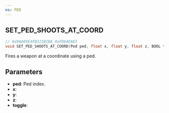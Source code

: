 ```yaml
---
ns: PED
---
```

## SET_PED_SHOOTS_AT_COORD

```c
// 0x96A05E4FB321B1BA 0xFD64EAE5
void SET_PED_SHOOTS_AT_COORD(Ped ped, float x, float y, float z, BOOL toggle);
```

Fires a weapon at a coordinate using a ped.

## Parameters
* **ped**: Ped index.
* **x**: 
* **y**: 
* **z**: 
* **toggle**: 